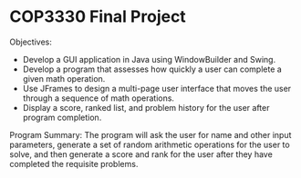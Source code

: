 # COP3330 Final Project

Objectives:
- Develop a GUI application in Java using WindowBuilder and Swing.
- Develop a program that assesses how quickly a user can complete a given math operation.
- Use JFrames to design a multi-page user interface that moves the user through a sequence of math operations.
- Display a score, ranked list, and problem history for the user after program completion.

Program Summary: The program will ask the user for name and other input parameters, generate a set of random arithmetic operations for the user to solve, and then generate a score and rank for the user after they have completed the requisite problems.
